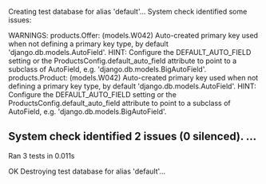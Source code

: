 Creating test database for alias 'default'...
System check identified some issues:

WARNINGS:
products.Offer: (models.W042) Auto-created primary key used when not defining a primary key type, by default 'django.db.models.AutoField'.
	HINT: Configure the DEFAULT_AUTO_FIELD setting or the ProductsConfig.default_auto_field attribute to point to a subclass of AutoField, e.g. 'django.db.models.BigAutoField'.
products.Product: (models.W042) Auto-created primary key used when not defining a primary key type, by default 'django.db.models.AutoField'.
	HINT: Configure the DEFAULT_AUTO_FIELD setting or the ProductsConfig.default_auto_field attribute to point to a subclass of AutoField, e.g. 'django.db.models.BigAutoField'.

System check identified 2 issues (0 silenced).
...
----------------------------------------------------------------------
Ran 3 tests in 0.011s

OK
Destroying test database for alias 'default'...
